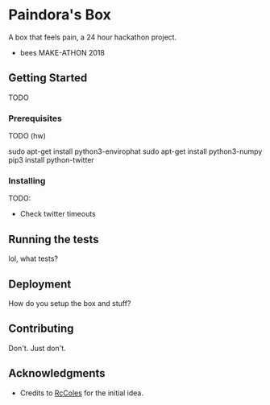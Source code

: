 # Paindora's Box

A box that feels pain, a 24 hour hackathon project.

* bees MAKE-ATHON 2018

## Getting Started

TODO

### Prerequisites

TODO (hw)

sudo apt-get install python3-envirophat
sudo apt-get install python3-numpy
pip3 install python-twitter

### Installing

TODO:

  - Check twitter timeouts

## Running the tests

lol, what tests?

## Deployment

How do you setup the box and stuff?

## Contributing

Don't. Just don't.

## Acknowledgments

* Credits to [RcColes](https://github.com/rccoles) for the initial idea.
